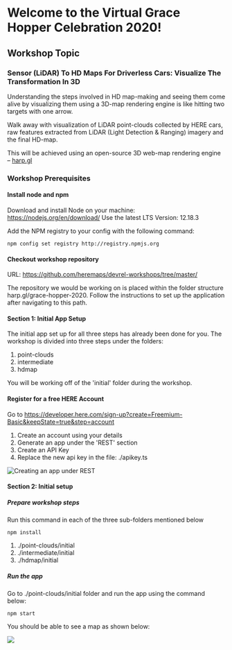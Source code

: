 # Welcome to the Virtual Grace Hopper Celebration 2020!

## Workshop Topic
### Sensor (LiDAR) To HD Maps For Driverless Cars: Visualize The Transformation In 3D

Understanding the steps involved in HD map-making and seeing them come alive by visualizing them using a 3D-map rendering engine is like hitting two targets with one arrow.

Walk away with visualization of LiDAR point-clouds collected by HERE cars, raw features extracted from LiDAR (Light Detection & Ranging) imagery and the final HD-map. 

This will be achieved using an open-source 3D web-map rendering engine – [harp.gl](https://www.harp.gl/)


### Workshop Prerequisites

#### Install node and npm

Download and install Node on your machine: https://nodejs.org/en/download/
Use the latest LTS Version: 12.18.3

Add the NPM registry to your config with the following command:

````
npm config set registry http://registry.npmjs.org
````

#### Checkout workshop repository
URL:  https://github.com/heremaps/devrel-workshops/tree/master/

The repository we would be working on is placed within the folder structure harp.gl/grace-hopper-2020. 
Follow the instructions to set up the application after navigating to this path.

#### Section 1: Initial App Setup
The initial app set up for all three steps has already been done for you. 
The workshop is divided into three steps under the folders: 
1. point-clouds
2. intermediate
3. hdmap

You will be working off of the 'initial' folder during the workshop.

#### Register for a free HERE Account

Go to https://developer.here.com/sign-up?create=Freemium-Basic&keepState=true&step=account

1. Create an account using your details
2. Generate an app under the 'REST' section
3. Create an API Key
4. Replace the new api key in the file: ./apikey.ts

![Creating an app under REST](apikey.png)

#### Section 2: Initial setup

##### Prepare workshop steps
Run this command in each of the three sub-folders mentioned below

````
npm install
````

1. ./point-clouds/initial 
2. ./intermediate/initial
3. ./hdmap/initial

##### Run the app
Go to ./point-clouds/initial folder and run the app using the command below:

````
npm start
````

You should be able to see a map as shown below:

![](MapGIF.gif)
